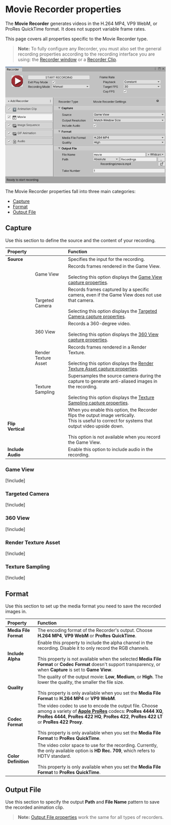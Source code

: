 # Movie Recorder properties

The **Movie Recorder** generates videos in the H.264 MP4, VP9 WebM, or ProRes QuickTime format. It does not support variable frame rates.

This page covers all properties specific to the Movie Recorder type.

> **Note:** To fully configure any Recorder, you must also set the general recording properties according to the recording interface you are using: the [Recorder window](RecorderWindowRecordingProperties.md) or a [Recorder Clip](RecordingTimelineTrack.md#recorder-clip-properties).

![](Images/RecorderMovie.png)

The Movie Recorder properties fall into three main categories:
* [Capture](#capture)
* [Format](#format)
* [Output File](#output-file)

## Capture

Use this section to define the source and the content of your recording.

|Property||Function|
|:---|:---|:---|
| **Source** ||Specifies the input for the recording.|
|| Game View |Records frames rendered in the Game View.<br/><br/>Selecting this option displays the [Game View capture properties](#game-view). |
|| Targeted Camera |Records frames captured by a specific camera, even if the Game View does not use that camera.<br/><br/>Selecting this option displays the [Targeted Camera capture properties](#targeted-camera).|
|| 360 View |Records a 360-degree video.<br/><br/>Selecting this option displays the [360 View capture properties](#360-view).|
|| Render Texture Asset |Records frames rendered in a Render Texture.<br/><br/>Selecting this option displays the [Render Texture Asset capture properties](#render-texture-asset).|
|| Texture Sampling |Supersamples the source camera during the capture to generate anti-aliased images in the recording.<br/><br/>Selecting this option displays the [Texture Sampling capture properties](#texture-sampling).|
| **Flip Vertical** ||When you enable this option, the Recorder flips the output image vertically.<br />This is useful to correct for systems that output video upside down.<br /><br />This option is not available when you record the Game View.|
| **Include Audio** ||Enable this option to include audio in the recording.|

### Game View
[!include[](InclCaptureOptionsGameview.md)]

### Targeted Camera
[!include[](InclCaptureOptionsTargetedCamera.md)]

### 360 View
[!include[](InclCaptureOptions360View.md)]

### Render Texture Asset
[!include[](InclCaptureOptionsRenderTextureAsset.md)]

### Texture Sampling
[!include[](InclCaptureOptionsTextureSampling.md)]

## Format

Use this section to set up the media format you need to save the recorded images in.

|Property|Function|
|:---|:---|
| **Media File Format** | The encoding format of the Recorder's output. Choose **H.264 MP4**, **VP9 WebM** or **ProRes QuickTime**. |
| **Include Alpha** | Enable this property to include the alpha channel in the recording. Disable it to only record the RGB channels.<br/><br/>This property is not available when the selected **Media File Format** or **Codec Format** doesn't support transparency, or when **Capture** is set to **Game View**. |
| **Quality** | The quality of the output movie: **Low**, **Medium**, or **High**. The lower the quality, the smaller the file size.<br/><br/>This property is only available when you set the **Media File Format** to **H.264 MP4** or **VP9 WebM**. |
| **Codec Format** | The video codec to use to encode the output file. Choose among a variety of [**Apple ProRes**](https://en.wikipedia.org/wiki/Apple_ProRes) codecs: **ProRes 4444 XQ**, **ProRes 4444**, **ProRes 422 HQ**, **ProRes 422**, **ProRes 422 LT** or **ProRes 422 Proxy**.<br/><br/>This property is only available when you set the **Media File Format** to **ProRes QuickTime**. |
| **Color Definition** | The video color space to use for the recording. Currently, the only available option is **HD Rec. 709**, which refers to HDTV standard.<br/><br/>This property is only available when you set the **Media File Format** to **ProRes QuickTime**. |

## Output File

Use this section to specify the output **Path** and **File Name** pattern to save the recorded animation clip.

> **Note:** [Output File properties](OutputFileProperties.md) work the same for all types of recorders.
